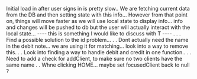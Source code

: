 Initial load in after user signs in is pretty slow..
We are fetching current data from the DB and then setting state with this info...
However from that point on, things will move faster as we will use local state to display info... info and changes will be pushed to db but the user will actually interact with the local state...
---- this is something I would like to discuss with T ----
.
.
.
Find a possible solution to the id problem...
.
.
Dont actually need the name in the debit note... we are using it for matching... look into a way to remove this.
.
.
Look into finding a way to handle debit and credit in one function..
.
.
Need to add a check for addClient, to make sure no two clients have the same name
.
.
Whne clicking HOME... maybe set focusedClient back to null ?
